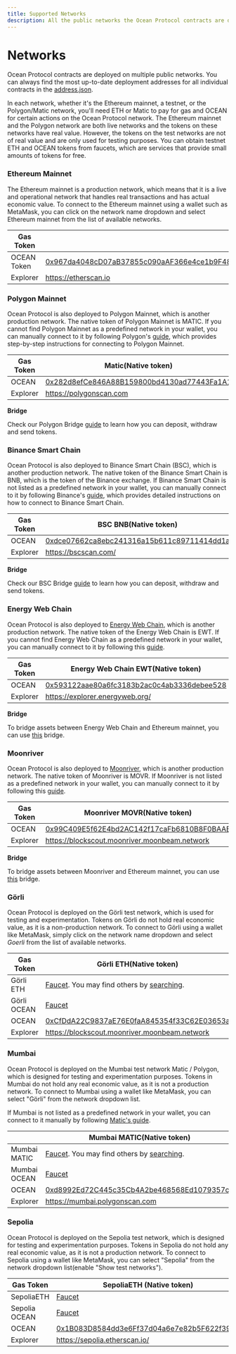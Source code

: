 ```yaml
---
title: Supported Networks
description: All the public networks the Ocean Protocol contracts are deployed to.
---
```


# Networks

Ocean Protocol contracts are deployed on multiple public networks. You can always find the most up-to-date deployment addresses for all individual contracts in the [address.json](https://github.com/oceanprotocol/contracts/blob/v4main/addresses/address.json).

In each network, whether it's the Ethereum mainnet, a testnet, or the Polygon/Matic network, you'll need ETH or Matic to pay for gas and OCEAN for certain actions on the Ocean Protocol network. The Ethereum mainnet and the Polygon network are both live networks and the tokens on these networks have real value. However, the tokens on the test networks are not of real value and are only used for testing purposes. You can obtain testnet ETH and OCEAN tokens from faucets, which are services that provide small amounts of tokens for free.

### Ethereum Mainnet

The Ethereum mainnet is a production network, which means that it is a live and operational network that handles real transactions and has actual economic value. To connect to the Ethereum mainnet using a wallet such as MetaMask, you can click on the network name dropdown and select Ethereum mainnet from the list of available networks.

<table data-header-hidden><thead><tr><th width="186">Gas Token</th><th></th></tr></thead><tbody><tr><td>OCEAN Token</td><td><a href="https://etherscan.io/token/0x967da4048cD07aB37855c090aAF366e4ce1b9F48">0x967da4048cD07aB37855c090aAF366e4ce1b9F48</a></td></tr><tr><td>Explorer</td><td><a href="https://etherscan.io">https://etherscan.io</a></td></tr></tbody></table>

### Polygon Mainnet

Ocean Protocol is also deployed to Polygon Mainnet, which is another production network. The native token of Polygon Mainnet is MATIC. If you cannot find Polygon Mainnet as a predefined network in your wallet, you can manually connect to it by following Polygon's [guide](https://wiki.polygon.technology/docs/develop/metamask/config-polygon-on-metamask/#add-the-polygon-network-manually), which provides step-by-step instructions for connecting to Polygon Mainnet.

<table data-header-hidden><thead><tr><th width="198">Gas Token</th><th>Matic(Native token)</th></tr></thead><tbody><tr><td>OCEAN</td><td><a href="https://polygonscan.com/token/0x282d8efce846a88b159800bd4130ad77443fa1a1">0x282d8efCe846A88B159800bd4130ad77443Fa1A1</a></td></tr><tr><td>Explorer</td><td><a href="https://polygonscan.com">https://polygonscan.com</a></td></tr></tbody></table>

**Bridge**

Check our Polygon Bridge [guide](bridges.md) to learn how you can deposit, withdraw and send tokens.

### Binance Smart Chain

Ocean Protocol is also deployed to Binance Smart Chain (BSC), which is another production network. The native token of the Binance Smart Chain is BNB, which is the token of the Binance exchange. If Binance Smart Chain is not listed as a predefined network in your wallet, you can manually connect to it by following Binance's [guide](https://academy.binance.com/en/articles/connecting-metamask-to-binance-smart-chain), which provides detailed instructions on how to connect to Binance Smart Chain.

<table data-header-hidden><thead><tr><th width="205">Gas Token</th><th>BSC BNB(Native token)</th></tr></thead><tbody><tr><td>OCEAN</td><td><a href="https://bscscan.com/token/0xdce07662ca8ebc241316a15b611c89711414dd1a">0xdce07662ca8ebc241316a15b611c89711414dd1a</a></td></tr><tr><td>Explorer</td><td><a href="https://bscscan.com/">https://bscscan.com/</a></td></tr></tbody></table>

**Bridge**

Check our BSC Bridge [guide](bridges.md#binance-smart-chain-bsc-bridge) to learn how you can deposit, withdraw and send tokens.

### Energy Web Chain

Ocean Protocol is also deployed to [Energy Web Chain](https://energy-web-foundation.gitbook.io/energy-web/technology/trust-layer-energy-web-chain), which is another production network. The native token of the Energy Web Chain is EWT. If you cannot find Energy Web Chain as a predefined network in your wallet, you can manually connect to it by following this [guide](https://energy-web-foundation.gitbook.io/energy-web/how-tos-and-tutorials/connect-to-energy-web-chain-main-network-with-metamash).

<table data-header-hidden><thead><tr><th width="206">Gas Token</th><th>Energy Web Chain EWT(Native token)</th></tr></thead><tbody><tr><td>OCEAN</td><td><a href="https://explorer.energyweb.org/token/0x593122aae80a6fc3183b2ac0c4ab3336debee528">0x593122aae80a6fc3183b2ac0c4ab3336debee528</a></td></tr><tr><td>Explorer</td><td><a href="https://explorer.energyweb.org/">https://explorer.energyweb.org/</a></td></tr></tbody></table>

**Bridge**

To bridge assets between Energy Web Chain and Ethereum mainnet, you can use [this](https://bridge.carbonswap.exchange/) bridge.

### Moonriver

Ocean Protocol is also deployed to [Moonriver](https://docs.moonbeam.network/builders/get-started/networks/moonriver/), which is another production network. The native token of Moonriver is MOVR. If Moonriver is not listed as a predefined network in your wallet, you can manually connect to it by following this [guide](https://docs.moonbeam.network/builders/get-started/networks/moonriver/#connect-metamask).

<table data-header-hidden><thead><tr><th width="206">Gas Token</th><th>Moonriver MOVR(Native token)</th></tr></thead><tbody><tr><td>OCEAN</td><td><a href="https://blockscout.moonriver.moonbeam.network/token/0x99C409E5f62E4bd2AC142f17caFb6810B8F0BAAE/token-transfers">0x99C409E5f62E4bd2AC142f17caFb6810B8F0BAAE</a></td></tr><tr><td>Explorer</td><td><a href="https://blockscout.moonriver.moonbeam.network">https://blockscout.moonriver.moonbeam.network</a></td></tr></tbody></table>

**Bridge**

To bridge assets between Moonriver and Ethereum mainnet, you can use [this](https://anyswap.exchange/#/bridge) bridge.

### Görli

Ocean Protocol is deployed on the Görli test network, which is used for testing and experimentation. Tokens on Görli do not hold real economic value, as it is a non-production network. To connect to Görli using a wallet like MetaMask, simply click on the network name dropdown and select _Goerli_ from the list of available networks.

<table data-header-hidden><thead><tr><th width="207">Gas Token</th><th>Görli ETH(Native token)</th></tr></thead><tbody><tr><td>Görli ETH</td><td><a href="https://goerlifaucet.com/">Faucet</a>. You may find others by <a href="https://www.google.com/search?q=goerli+ether+faucet%5C&#x26;oq=goerli+ether+faucet">searching</a>.</td></tr><tr><td>Görli OCEAN</td><td><a href="https://faucet.goerli.oceanprotocol.com">Faucet</a></td></tr><tr><td>OCEAN</td><td><a href="https://goerli.etherscan.io/address/0xcfdda22c9837ae76e0faa845354f33c62e03653a">0xCfDdA22C9837aE76E0faA845354f33C62E03653a</a></td></tr><tr><td>Explorer</td><td><a href="https://blockscout.moonriver.moonbeam.network">https://blockscout.moonriver.moonbeam.network</a></td></tr></tbody></table>

### Mumbai

Ocean Protocol is deployed on the Mumbai test network Matic / Polygon, which is designed for testing and experimentation purposes. Tokens in Mumbai do not hold any real economic value, as it is not a production network. To connect to Mumbai using a wallet like MetaMask, you can select "Görli" from the network dropdown list.

If Mumbai is not listed as a predefined network in your wallet, you can connect to it manually by following [Matic's guide](https://wiki.polygon.technology/docs/develop/metamask/config-polygon-on-metamask/).

<table data-header-hidden><thead><tr><th width="216"></th><th>Mumbai MATIC(Native token)</th></tr></thead><tbody><tr><td>Mumbai MATIC</td><td><a href="https://faucet.matic.network/">Faucet</a>. You may find others by <a href="https://www.google.com/search?q=mumbai+faucet">searching</a>.</td></tr><tr><td>Mumbai OCEAN</td><td><a href="https://faucet.mumbai.oceanprotocol.com/">Faucet</a></td></tr><tr><td>OCEAN</td><td><a href="https://mumbai.polygonscan.com/token/0xd8992Ed72C445c35Cb4A2be468568Ed1079357c8">0xd8992Ed72C445c35Cb4A2be468568Ed1079357c8</a></td></tr><tr><td>Explorer</td><td><a href="https://mumbai.polygonscan.com">https://mumbai.polygonscan.com</a></td></tr></tbody></table>

### Sepolia

Ocean Protocol is deployed on the Sepolia test network, which is designed for testing and experimentation purposes. Tokens in Sepolia do not hold any real economic value, as it is not a production network. To connect to Sepolia using a wallet like MetaMask, you can select "Sepolia" from the network dropdown list(enable "Show test networks").

<table data-header-hidden><thead><tr><th width="216">Gas Token</th><th>SepoliaETH (Native token)</th></tr></thead><tbody><tr><td>SepoliaETH</td><td><a href="https://sepoliafaucet.com/">Faucet</a></td></tr><tr><td>Sepolia OCEAN</td><td><a href="https://faucet.sepolia.oceanprotocol.com/">Faucet</a></td></tr><tr><td>OCEAN</td><td><a href="https://sepolia.etherscan.io/address/0x1B083D8584dd3e6Ff37d04a6e7e82b5F622f3985">0x1B083D8584dd3e6Ff37d04a6e7e82b5F622f3985</a></td></tr><tr><td>Explorer</td><td><a href="https://sepolia.etherscan.io/">https://sepolia.etherscan.io/</a></td></tr></tbody></table>

